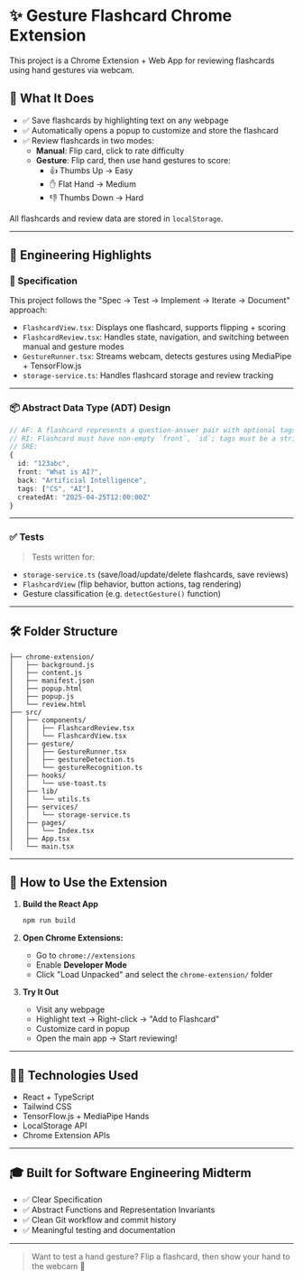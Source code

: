 # ✨ Gesture Flashcard Chrome Extension

This project is a Chrome Extension + Web App for reviewing flashcards using hand gestures via webcam.

## 📌 What It Does

- ✅ Save flashcards by highlighting text on any webpage
- ✅ Automatically opens a popup to customize and store the flashcard
- ✅ Review flashcards in two modes:
  - **Manual**: Flip card, click to rate difficulty
  - **Gesture**: Flip card, then use hand gestures to score:
    - 👍 Thumbs Up → Easy  
    - ✋ Flat Hand → Medium  
    - 👎 Thumbs Down → Hard

All flashcards and review data are stored in `localStorage`.

---

## 🧠 Engineering Highlights

### 📄 Specification

This project follows the "Spec → Test → Implement → Iterate → Document" approach:

- `FlashcardView.tsx`: Displays one flashcard, supports flipping + scoring  
- `FlashcardReview.tsx`: Handles state, navigation, and switching between manual and gesture modes  
- `GestureRunner.tsx`: Streams webcam, detects gestures using MediaPipe + TensorFlow.js  
- `storage-service.ts`: Handles flashcard storage and review tracking

---

### 📦 Abstract Data Type (ADT) Design

```ts
// AF: A flashcard represents a question-answer pair with optional tags and hint
// RI: Flashcard must have non-empty `front`, `id`; tags must be a string array
// SRE:
{
  id: "123abc",
  front: "What is AI?",
  back: "Artificial Intelligence",
  tags: ["CS", "AI"],
  createdAt: "2025-04-25T12:00:00Z"
}
```

---

### ✅ Tests

> Tests written for:
- `storage-service.ts` (save/load/update/delete flashcards, save reviews)
- `FlashcardView` (flip behavior, button actions, tag rendering)
- Gesture classification (e.g. `detectGesture()` function)

---

## 🛠️ Folder Structure

```
├── chrome-extension/
│   ├── background.js
│   ├── content.js
│   ├── manifest.json
│   ├── popup.html
│   ├── popup.js
│   └── review.html
├── src/
│   ├── components/
│   │   ├── FlashcardReview.tsx
│   │   └── FlashcardView.tsx
│   ├── gesture/
│   │   ├── GestureRunner.tsx
│   │   ├── gestureDetection.ts
│   │   └── gestureRecognition.ts
│   ├── hooks/
│   │   └── use-toast.ts
│   ├── lib/
│   │   └── utils.ts
│   ├── services/
│   │   └── storage-service.ts
│   ├── pages/
│   │   └── Index.tsx
│   ├── App.tsx
│   └── main.tsx
```

---

## 🧪 How to Use the Extension

1. **Build the React App**
   ```bash
   npm run build
   ```

2. **Open Chrome Extensions:**
   - Go to `chrome://extensions`
   - Enable **Developer Mode**
   - Click "Load Unpacked" and select the `chrome-extension/` folder

3. **Try It Out**
   - Visit any webpage
   - Highlight text → Right-click → "Add to Flashcard"
   - Customize card in popup
   - Open the main app → Start reviewing!

---

## 👩‍💻 Technologies Used

- React + TypeScript
- Tailwind CSS
- TensorFlow.js + MediaPipe Hands
- LocalStorage API
- Chrome Extension APIs

---

## 🎓 Built for Software Engineering Midterm

- ✅ Clear Specification
- ✅ Abstract Functions and Representation Invariants
- ✅ Clean Git workflow and commit history
- ✅ Meaningful testing and documentation

---

> Want to test a hand gesture? Flip a flashcard, then show your hand to the webcam 👋  

